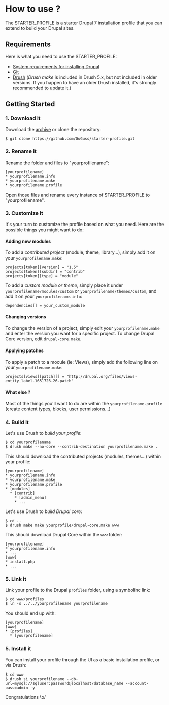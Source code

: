 # How to use ?

The STARTER_PROFILE is a starter Drupal 7 installation profile that you can extend to build your Drupal sites.


## Requirements

Here is what you need to use the STARTER_PROFILE:
* [System requirements for installing Drupal](http://drupal.org/requirements)
* [Git](http://git-scm.com)
* [Drush](http://drupal.org/project/drush) (*Drush make* is included in Drush 5.x, but not included in older versions. If you happen to have an older Drush installed, it's strongly recommended to update it.)


## Getting Started

### 1. Download it

Download the [archive](https://github.com/GuGuss/starter-profile/archive/master.zip) or clone the repository:
```
$ git clone https://github.com/GuGuss/starter-profile.git
```

### 2. Rename it

Rename the folder and files to "yourprofilename":
```
[yourprofilename]
* yourprofilename.info
* yourprofilename.make
* yourprofilename.profile
```

Open those files and rename every instance of STARTER_PROFILE to "yourprofilename".

### 3. Customize it

It's your turn to customize the profile based on what you need. Here are the possible things you might want to do:

#### Adding new modules

To add a *contributed project* (module, theme, library...), simply add it on your ``yourprofilename.make``:
```
projects[token][version] = "1.5"
projects[token][subdir] = "contrib"
projects[token][type] = "module"
```

To add a *custom module or theme*, simply place it under ``yourprofilename/modules/custom`` or ``yourprofilename/themes/custom``, and add it on your ``yourprofilename.info``:
```
dependencies[] = your_custom_module
```

#### Changing versions

To change the version of a project, simply edit your ``yourprofilename.make`` and enter the version you want for a specific project.
To change Drupal Core version, edit ``drupal-core.make``.

#### Applying patches

To apply a patch to a mocule (ie: Views), simply add the following line on your ``yourprofilename.make``:
```
projects[views][patch][] = "http://drupal.org/files/views-entity_label-1651726-26.patch"
```

#### What else ?

Most of the things you'll want to do are within the ``yourprofilename.profile`` (create content types, blocks, user permissions...)

### 4. Build it

Let's use Drush to *build your profile*:
```
$ cd yourprofilename
$ drush make --no-core --contrib-destination yourprofilename.make .
```

This should download the contributed projects (modules, themes...) within your profile:
```
[yourprofilename]
* yourprofilename.info
* yourprofilename.make
* yourprofilename.profile
* [modules]
  * [contrib]
    * [admin_menu]
    * ...
```

Let's use Drush to *build Drupal core*:
```
$ cd ..
$ drush make make yourprofile/drupal-core.make www
```

This should download Drupal Core within the ``www`` folder:
```
[yourprofilename]
* yourprofilename.info
* ...
[www]
* install.php
* ...
```

### 5. Link it

Link your profile to the Drupal ``profiles`` folder, using a symbolinc link:
```
$ cd www/profiles
$ ln -s ../../yourprofilename yourprofilename
```

You should end up with:
```
[yourprofilename]
[www]
* [profiles]
  * [yourprofilename]
```

### 5. Install it

You can install your profile through the UI as a basic installation profile, or via Drush:
```
$ cd www
$ drush si yourprofilename --db-url=mysql://sqluser:password@localhost/database_name --account-pass=admin -y
```


Congratulations \o/
